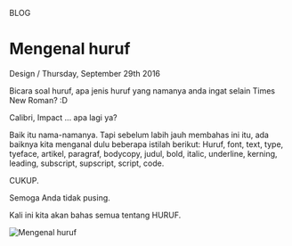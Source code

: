 <p class="type">BLOG</p>

# Mengenal huruf

<p class="meta">Design  /  Thursday, September 29th 2016</p>

Bicara soal huruf, apa jenis huruf yang namanya anda ingat selain Times New Roman? :D

Calibri, Impact ... apa lagi ya?

Baik itu nama-namanya. Tapi sebelum labih jauh membahas ini itu, ada baiknya kita menganal dulu beberapa istilah berikut:
Huruf, font, text, type, tyeface, artikel, paragraf, bodycopy, judul, bold, italic, underline, kerning, leading, subscript, supscript, script, code.

CUKUP.

Semoga Anda tidak pusing.

Kali ini kita akan bahas semua tentang HURUF.

![Mengenal huruf](https://farooq-agent.web.app/assets/images/blog/small/Ag6VIEIn_post_image.jpg)
